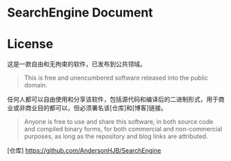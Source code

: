 # SearchEngine Document



# License

这是一款自由和无拘束的软件，已发布到公共领域。

> This is free and unencumbered software released into the public domain.

任何人都可以自由使用和分享该软件，包括源代码和编译后的二进制形式，用于商业或非商业目的都可以，但必须署名该[仓库]和[博客]链接。

> Anyone is free to use and share this software, in both source code and compiled binary forms, for both commercial and non-commercial purposes, as long as the repository and blog links are attributed.







[仓库] https://github.com/AndersonHJB/SearchEngine